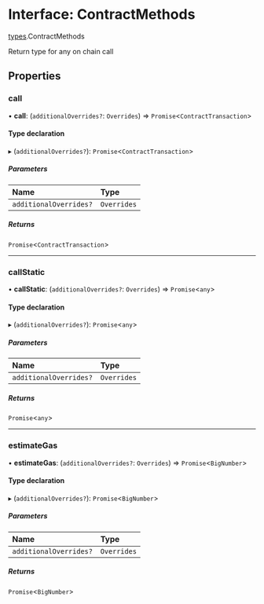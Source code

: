 # Interface: ContractMethods

[types](../modules/types.md).ContractMethods

Return type for any on chain call

## Properties

### call

• **call**: (`additionalOverrides?`: `Overrides`) => `Promise`<`ContractTransaction`\>

#### Type declaration

▸ (`additionalOverrides?`): `Promise`<`ContractTransaction`\>

##### Parameters

| Name | Type |
| :------ | :------ |
| `additionalOverrides?` | `Overrides` |

##### Returns

`Promise`<`ContractTransaction`\>

___

### callStatic

• **callStatic**: (`additionalOverrides?`: `Overrides`) => `Promise`<`any`\>

#### Type declaration

▸ (`additionalOverrides?`): `Promise`<`any`\>

##### Parameters

| Name | Type |
| :------ | :------ |
| `additionalOverrides?` | `Overrides` |

##### Returns

`Promise`<`any`\>

___

### estimateGas

• **estimateGas**: (`additionalOverrides?`: `Overrides`) => `Promise`<`BigNumber`\>

#### Type declaration

▸ (`additionalOverrides?`): `Promise`<`BigNumber`\>

##### Parameters

| Name | Type |
| :------ | :------ |
| `additionalOverrides?` | `Overrides` |

##### Returns

`Promise`<`BigNumber`\>
